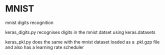 # MNIST
mnist digits recognition

keras_digits.py recognises digits in the mnist datset using keras.datasets

keras_pkl.py does the same with the mnist dataset loaded as a .pkl.gzp file and also has a learning rate scheduler
